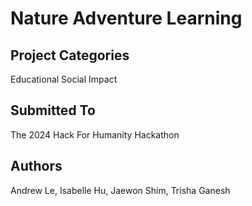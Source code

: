 # Nature Adventure Learning



## Project Categories 
Educational Social Impact

## Submitted To
The 2024 Hack For Humanity Hackathon 



## Authors
Andrew Le, Isabelle Hu, Jaewon Shim, Trisha Ganesh
